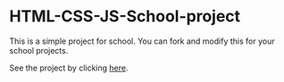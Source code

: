 # HTML-CSS-JS-School-project
This is a simple project for school. You can fork and modify this for your school projects.

See the project by clicking [here](https://avikagarwala.github.io/HTML-CSS-JS-School-project/).

